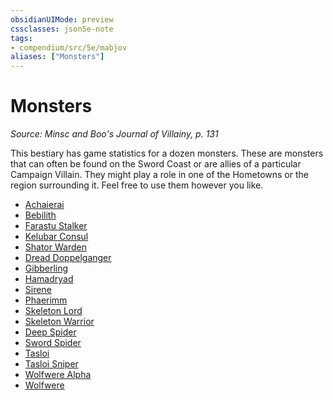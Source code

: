 ```yaml
---
obsidianUIMode: preview
cssclasses: json5e-note
tags:
- compendium/src/5e/mabjov
aliases: ["Monsters"]
---
```

# Monsters
*Source: Minsc and Boo's Journal of Villainy, p. 131* 

This bestiary has game statistics for a dozen monsters. These are monsters that can often be found on the Sword Coast or are allies of a particular Campaign Villain. They might play a role in one of the Hometowns or the region surrounding it. Feel free to use them however you like.

- [Achaierai](Mechanics/bestiary/monstrosity/achaierai-mabjov.md)  
- [Bebilith](Mechanics/bestiary/fiend/bebilith-mabjov.md)  
- [Farastu Stalker](Mechanics/bestiary/fiend/farastu-stalker-mabjov.md)  
- [Kelubar Consul](Mechanics/bestiary/fiend/kelubar-consul-mabjov.md)  
- [Shator Warden](Mechanics/bestiary/fiend/shator-warden-mabjov.md)  
- [Dread Doppelganger](Mechanics/bestiary/monstrosity/dread-doppelganger-mabjov.md)  
- [Gibberling](Mechanics/bestiary/aberration/gibberling-mabjov.md)  
- [Hamadryad](Mechanics/bestiary/fey/hamadryad-mabjov.md)  
- [Sirene](Mechanics/bestiary/fey/sirene-mabjov.md)  
- [Phaerimm](Mechanics/bestiary/aberration/phaerimm-mabjov.md)  
- [Skeleton Lord](Mechanics/bestiary/undead/skeleton-lord-mabjov.md)  
- [Skeleton Warrior](Mechanics/bestiary/undead/skeleton-warrior-mabjov.md)  
- [Deep Spider](Mechanics/bestiary/beast/deep-spider-mabjov.md)  
- [Sword Spider](Mechanics/bestiary/beast/sword-spider-mabjov.md)  
- [Tasloi](Mechanics/bestiary/npc/tasloi-mabjov.md)  
- [Tasloi Sniper](Mechanics/bestiary/npc/tasloi-sniper-mabjov.md)  
- [Wolfwere Alpha](Mechanics/bestiary/humanoid/wolfwere-alpha-mabjov.md)  
- [Wolfwere](Mechanics/bestiary/humanoid/wolfwere-mabjov.md)